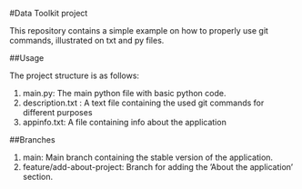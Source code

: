 
#Data Toolkit project

This repository contains a simple example on how to properly use git commands,
illustrated on txt and py files.

##Usage 

The project structure is as follows:
1. main.py:  The main python file with basic python code.
2. description.txt :  A text file containing the used git commands for different purposes
3. appinfo.txt: A file containing info about the application

##Branches

1. main:  Main branch containing the stable version of the application.
2. feature/add-about-project:  Branch for adding the ’About the application’ section.